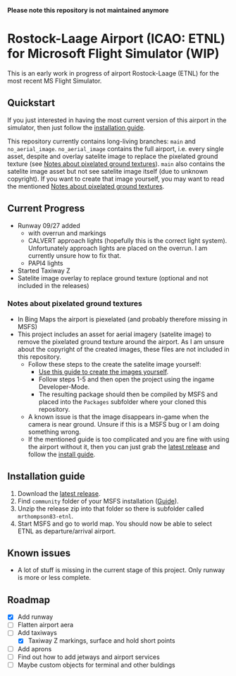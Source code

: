 __Please note this repository is not maintained anymore__

# Rostock-Laage Airport (ICAO: ETNL) for Microsoft Flight Simulator (WIP)

This is an early work in progress of airport Rostock-Laage (ETNL) for the most recent MS Flight Simulator.

## Quickstart

If you just interested in having the most current version of this airport in the simulator, then just follow the [installation guide](#installation-guide).

This repository currently contains long-living branches: `main` and `no_aerial_image`. `no_aerial_image` contains the full airport, i.e. every single asset, despite and overlay satelite image to replace the pixelated ground texture (see [Notes about pixelated ground textures](#notes-about-pixelated-ground-textures)).
`main` also contains the satelite image asset but not see satelite image itself (due to unknown copyright). If you want to create that image yourself, you may want to read the mentioned [Notes about pixelated ground textures](#notes-about-pixelated-ground-textures).

## Current Progress

- Runway 09/27 added
  - with overrun and markings
  - CALVERT approach lights (hopefully this is the correct light system). Unfortunately approach lights are placed on the overrun. I am currently unsure how to fix that.
  - PAPI4 lights
- Started Taxiway Z
- Satelite image overlay to replace ground texture (optional and not included in the releases)

### Notes about pixelated ground textures
- In Bing Maps the airport is piexelated (and probably therefore missing in MSFS)
- This project includes an asset for aerial imagery (satelite image) to remove the pixelated ground texture around the airport. As I am unsure about the copyright of the created images, these files are not included in this repository.
  - Follow these steps to the create the satelite image yourself:
    - [Use this guide to create the images yourself](https://www.flightsim.com/vbfs/content.php?21225-How-To-Create-MSFS-2020-Scenery).
    - Follow steps 1-5 and then open the project using the ingame Developer-Mode.
    - The resulting package should then be compiled by MSFS and placed into the `Packages` subfolder where your cloned this repository.
  - A known issue is that the image disappears in-game when the camera is near ground. Unsure if this is a MSFS bug or I am doing something wrong.
  - If the mentioned guide is too complicated and you are fine with using the airport without it, then you can just grab the [latest release](https://github.com/Michaelvsk/msfs-etnl/releases/) and follow the [install guide](#installation-guide).

## Installation guide

1. Download the [latest release](https://github.com/Michaelvsk/msfs-etnl/releases/).
2. Find `community` folder of your MSFS installation ([Guide](https://www.flightsim.com/vbfs/content.php?21235-Finding-The-MSFS-2020-Community-Folder)).
3. Unzip the release zip into that folder so there is subfolder called `mrthompson83-etnl`.
4. Start MSFS and go to world map. You should now be able to select ETNL as departure/arrival airport.

## Known issues
- A lot of stuff is missing in the current stage of this project. Only runway is more or less complete.

## Roadmap
- [x] Add runway
- [ ] Flatten airport aera
- [ ] Add taxiways
  - [x] Taxiway Z markings, surface and hold short points
- [ ] Add aprons
- [ ] Find out how to add jetways and airport services
- [ ] Maybe custom objects for terminal and other buldings
